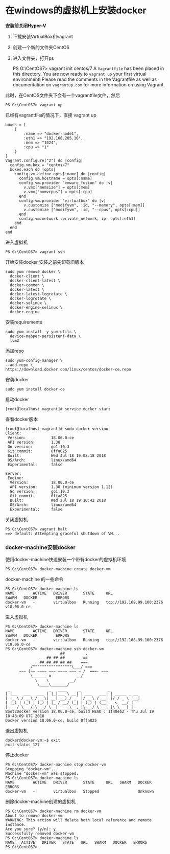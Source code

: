 # 在windows的虚拟机上安装docker #

**安装前关闭Hyper-V**

1. 下载安装VirtualBox和vagrant
1. 创建一个新的文件夹CentOS
1. 进入文件夹，打开ps   


	PS G:\CentOS7> vagrant init centos/7
	A `Vagrantfile` has been placed in this directory. You are now
	ready to `vagrant up` your first virtual environment! Please read
	the comments in the Vagrantfile as well as documentation on
	`vagrantup.com` for more information on using Vagrant.

此时，在CentOS文件夹下会有一个vagrantfile文件，然后

	PS G:\CentOS7> vagrant up

已经有vagrantfile的情况下，直接 vagrant up 


	boxes = [
	    {
	        :name => "docker-node1",
	        :eth1 => "192.168.205.10",
	        :mem => "1024",
	        :cpu => "1"
	    }
	]
	Vagrant.configure("2") do |config|
	  config.vm.box = "centos/7"
	  boxes.each do |opts|
	    config.vm.define opts[:name] do |config|
	      config.vm.hostname = opts[:name]
	      config.vm.provider "vmware_fusion" do |v|
	        v.vmx["memsize"] = opts[:mem]
	        v.vmx["numvcpus"] = opts[:cpu]
	      end
	      config.vm.provider "virtualbox" do |v|
	        v.customize ["modifyvm", :id, "--memory", opts[:mem]]
	        v.customize ["modifyvm", :id, "--cpus", opts[:cpu]]
	      end
	      config.vm.network :private_network, ip: opts[:eth1]
	    end
	  end
	end
进入虚拟机

	PS G:\CentOS7> vagrant ssh

开始安装docker
 安装之前先卸载旧版本

	sudo yum remove docker \
      docker-client \
      docker-client-latest \
      docker-common \
      docker-latest \
      docker-latest-logrotate \
      docker-logrotate \
      docker-selinux \
      docker-engine-selinux \
      docker-engine

安装requirements

	sudo yum install -y yum-utils \
	  device-mapper-persistent-data \
	  lvm2


添加repo

	sudo yum-config-manager \
    --add-repo \
    https://download.docker.com/linux/centos/docker-ce.repo
安装docker

	sudo yum install docker-ce


启动docker 

	[root@localhost vagrant]# service docker start

查看docker版本

	[root@localhost vagrant]# sudo docker version
	Client:
	 Version:           18.06.0-ce
	 API version:       1.38
	 Go version:        go1.10.3
	 Git commit:        0ffa825
	 Built:             Wed Jul 18 19:08:18 2018
	 OS/Arch:           linux/amd64
	 Experimental:      false
	
	Server:
	 Engine:
	  Version:          18.06.0-ce
	  API version:      1.38 (minimum version 1.12)
	  Go version:       go1.10.3
	  Git commit:       0ffa825
	  Built:            Wed Jul 18 19:10:42 2018
	  OS/Arch:          linux/amd64
	  Experimental:     false


关闭虚拟机

	PS G:\CentOS7> vagrant halt
	==> default: Attempting graceful shutdown of VM...

### docker-machine安装docker ###

使用docker-machine快速安装一个带有docker的虚拟机环境

	PS G:\CentOS7> docker-machine create docker-vm

docker-machine 的一些命令

	PS G:\CentOS7> docker-machine ls
	NAME        ACTIVE   DRIVER       STATE     URL                         SWARM   DOCKER        ERRORS
	docker-vm   -        virtualbox   Running   tcp://192.168.99.100:2376           v18.06.0-ce

进入虚拟机

	PS G:\CentOS7> docker-machine ls
	NAME        ACTIVE   DRIVER       STATE     URL                         SWARM   DOCKER        ERRORS
	docker-vm   -        virtualbox   Running   tcp://192.168.99.100:2376           v18.06.0-ce
	PS G:\CentOS7> docker-machine ssh docker-vm
	                        ##         .
	                  ## ## ##        ==
	               ## ## ## ## ##    ===
	           /"""""""""""""""""\___/ ===
	      ~~~ {~~ ~~~~ ~~~ ~~~~ ~~~ ~ /  ===- ~~~
	           \______ o           __/
	             \    \         __/
	              \____\_______/
	 _                 _   ____     _            _
	| |__   ___   ___ | |_|___ \ __| | ___   ___| | _____ _ __
	| '_ \ / _ \ / _ \| __| __) / _` |/ _ \ / __| |/ / _ \ '__|
	| |_) | (_) | (_) | |_ / __/ (_| | (_) | (__|   <  __/ |
	|_.__/ \___/ \___/ \__|_____\__,_|\___/ \___|_|\_\___|_|
	Boot2Docker version 18.06.0-ce, build HEAD : 1f40eb2 - Thu Jul 19 18:48:09 UTC 2018
	Docker version 18.06.0-ce, build 0ffa825

退出虚拟机

	docker@docker-vm:~$ exit
	exit status 127

停止docker

	PS G:\CentOS7> docker-machine stop docker-vm
	Stopping "docker-vm"...
	Machine "docker-vm" was stopped.
	PS G:\CentOS7> docker-machine ls
	NAME        ACTIVE   DRIVER       STATE     URL   SWARM   DOCKER    ERRORS
	docker-vm   -        virtualbox   Stopped                 Unknown

删除docker-machine创建的虚拟机

	PS G:\CentOS7> docker-machine rm docker-vm
	About to remove docker-vm
	WARNING: This action will delete both local reference and remote instance.
	Are you sure? (y/n): y
	Successfully removed docker-vm
	PS G:\CentOS7> docker-machine ls
	NAME   ACTIVE   DRIVER   STATE   URL   SWARM   DOCKER   ERRORS
	PS G:\CentOS7>
